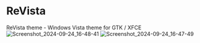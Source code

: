 # ReVista
ReVista theme -  Windows Vista theme for GTK / XFCE
![Screenshot_2024-09-24_16-48-41](https://github.com/user-attachments/assets/af66e522-81de-4e6a-8219-ecb60184cefe)
![Screenshot_2024-09-24_16-47-49](https://github.com/user-attachments/assets/e49cdc40-d7ec-429a-9044-01c61ef8abd7)
